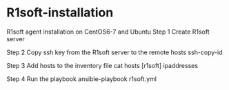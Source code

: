 # R1soft-installation
R1soft agent installation on CentOS6-7 and Ubuntu
Step 1 Create R1soft server

Step 2 Copy ssh key from the R1soft server to the remote hosts
ssh-copy-id

Step 3 Add hosts to the inventory file
cat hosts
[r1soft]
ipaddresses

Step 4 Run the playbook
ansible-playbook r1soft.yml
